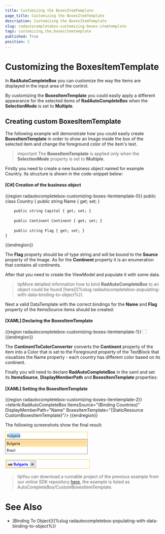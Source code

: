 ```yaml
---
title: Customizing the BoxesItemTemplate
page_title: Customizing the BoxesItemTemplate
description: Customizing the BoxesItemTemplate
slug: radautocompletebox-customizing-boxes-itemtemplate
tags: customizing,the,boxesitemtemplate
published: True
position: 2
---
```


# Customizing the BoxesItemTemplate

In __RadAutoCompleteBox__ you can customize the way the items are displayed in the input area of the control.

By customizing the __BoxesItemTemplate__ you could easily apply a different appearance for the selected items of __RadAutoCompleteBox__ when the __SelectionMode__ is set to __Multiple__.

## Creating custom BoxesItemTemplate

The following example will demonstrate how you could easily create __BoxesItemTemplate__ in order to show an Image inside the box of the selected item and change the foreground color of the item's text.

>important The __BoxesItemTemplate__ is applied only when the __SelectionMode__ property is set to __Multiple__.

Firstly you need to create a new business object named for example Country. Its structure is shown in the code-snippet below:

#### __[C#] Creation of the business object__

{{region radautocompletebox-customizing-boxes-itemtemplate-0}}
	public class Country
    {
        public string Name { get; set; }

        public string Capital { get; set; }

        public Continent Continent { get; set; }

        public string Flag { get; set; }
    }
{{endregion}}

The __Flag__ property should be of type string and will be bound to the __Source__ property of the Image. As for the __Continent__ property it is an enumeration that contains all continents.

After that you need to create the ViewModel and populate it with some data.

>tipMore detailed information how to bind __RadAutoCompleteBox__ to an object could be found [here]({%slug radautocompletebox-populating-with-data-binding-to-object%}).

Next a valid DataTemplate with the correct bindings for the __Name__ and __Flag__ property of the ItemsSource items should be created: 

#### __[XAML] Declaring the BoxesItemTemplate__

{{region radautocompletebox-customizing-boxes-itemtemplate-1}}
	<DataTemplate x:Key="CustomBoxesItemTemplate">
		<StackPanel Orientation="Horizontal">
			<Image Width="14" 
				   Height="12" 
				   Margin="2"
				   Source="{Binding Flag}" />
			<TextBlock Foreground="{Binding Converter={StaticResource ContinentToColorConverter}}" 
					   Margin="2" 
					   FontWeight="Bold"
					   Text="{Binding Name}" />
		</StackPanel>
	</DataTemplate>
{{endregion}}

The __ContinentToColorConverter__ converts the __Continent__ property of the item into a Color that is set to the Foreground property of the TextBlock that visualizes the Name property - each country has different color based on its continent.

Finally you will need to declare __RadAutoCompleteBox__ in the xaml and set its __ItemsSource__, __DisplayMemberPath__ and __BoxesItemTemplate__ properties:

#### __[XAML] Setting the BoxesItemTemplate__

{{region radautocompletebox-customizing-boxes-itemtemplate-2}}
	 <telerik:RadAutoCompleteBox ItemsSource="{Binding Countries}" 
								 DisplayMemberPath="Name"
								 BoxesItemTemplate="{StaticResource CustomBoxesItemTemplate}"/>
{{endregion}}

The following screenshots show the final result:

![radautocompletebox-customizing-boxes-itemtemplate-1](images/radautocompletebox-customizing-boxes-itemtemplate-1.png)

![radautocompletebox-customizing-boxes-itemtemplate-2](images/radautocompletebox-customizing-boxes-itemtemplate-2.png)

>tipYou can download a runnable project of the previous example from our online SDK repository [here](https://github.com/telerik/xaml-sdk), the example is listed as AutoCompleteBox/CustomBoxesItemTemplate.

# See Also

 * [Binding To Object]({%slug radautocompletebox-populating-with-data-binding-to-object%})
